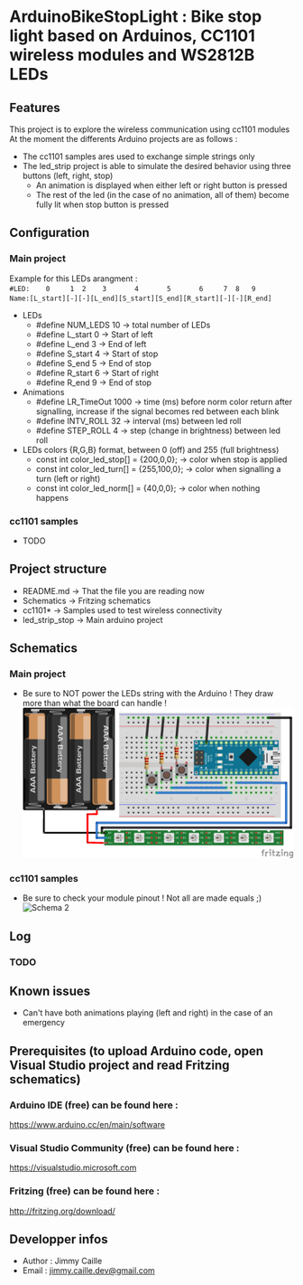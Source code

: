 # ArduinoBikeStopLight : Bike stop light based on Arduinos, CC1101 wireless modules and WS2812B LEDs

## Features
This project is to explore the wireless communication using cc1101 modules
At the moment the differents Arduino projects are as follows :
* The cc1101 samples ares used to exchange simple strings only
* The led_strip project is able to simulate the desired behavior using three buttons (left, right, stop)
  * An animation is displayed when either left or right button is pressed
  * The rest of the led (in the case of no animation, all of them) become fully lit when stop button is pressed
  
## Configuration
### Main project
Example for this LEDs arangment :\
``#LED:    0     1  2    3       4       5       6     7  8   9``\
``Name:[L_start][-][-][L_end][S_start][S_end][R_start][-][-][R_end]``

- LEDs
  - #define NUM_LEDS 10 -> total number of LEDs
  - #define L_start 0 -> Start of left 
  - #define L_end   3 -> End of left
  - #define S_start 4 -> Start of stop
  - #define S_end   5 -> End of stop
  - #define R_start 6 -> Start of right
  - #define R_end   9 -> End of stop
- Animations
  - #define LR_TimeOut 1000 -> time (ms) before norm color return after signalling, increase if the signal becomes red between each blink
  - #define INTV_ROLL 32    -> interval (ms) between led roll
  - #define STEP_ROLL 4     -> step (change in brightness) between led roll
- LEDs colors {R,G,B} format, between 0 (off) and 255 (full brightness)
  - const int color_led_stop[] = {200,0,0};   -> color when stop is applied
  - const int color_led_turn[] = {255,100,0}; -> color when signalling a turn (left or right)
  - const int color_led_norm[] = {40,0,0};    -> color when nothing happens
 
### cc1101 samples
- TODO

## Project structure
- README.md       -> That the file you are reading now
- Schematics      -> Fritzing schematics
- cc1101*         -> Samples used to test wireless connectivity
- led_strip_stop  -> Main arduino project

## Schematics
### Main project
* Be sure to NOT power the LEDs string with the Arduino ! They draw more than what the board can handle !
![Schema 1](https://raw.githubusercontent.com/jimmycaille/ArduinoBikeStopLight/master/Schematics/arduino_breadboard_led.png "Schema 1")

### cc1101 samples
* Be sure to check your module pinout ! Not all are made equals ;)
![Schema 2](https://raw.githubusercontent.com/jimmycaille/ArduinoBikeStopLight/master/Schematics/arduino_breadboard_cc1101.png "Schema 2")

## Log
### TODO

## Known issues
* Can't have both animations playing (left and right) in the case of an emergency

## Prerequisites (to upload Arduino code, open Visual Studio project and read Fritzing schematics)
### Arduino IDE (free) can be found here :
https://www.arduino.cc/en/main/software
### Visual Studio Community (free) can be found here :
https://visualstudio.microsoft.com
### Fritzing (free) can be found here :
http://fritzing.org/download/

## Developper infos
- Author : Jimmy Caille
- Email  : jimmy.caille.dev@gmail.com
